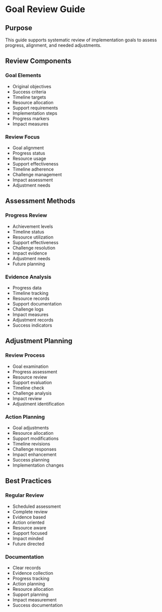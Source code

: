 # Goal Review Guide

## Purpose
This guide supports systematic review of implementation goals to assess progress, alignment, and needed adjustments.

## Review Components

### Goal Elements
- Original objectives
- Success criteria
- Timeline targets
- Resource allocation
- Support requirements
- Implementation steps
- Progress markers
- Impact measures

### Review Focus
- Goal alignment
- Progress status
- Resource usage
- Support effectiveness
- Timeline adherence
- Challenge management
- Impact assessment
- Adjustment needs

## Assessment Methods

### Progress Review
- Achievement levels
- Timeline status
- Resource utilization
- Support effectiveness
- Challenge resolution
- Impact evidence
- Adjustment needs
- Future planning

### Evidence Analysis
- Progress data
- Timeline tracking
- Resource records
- Support documentation
- Challenge logs
- Impact measures
- Adjustment records
- Success indicators

## Adjustment Planning

### Review Process
- Goal examination
- Progress assessment
- Resource review
- Support evaluation
- Timeline check
- Challenge analysis
- Impact review
- Adjustment identification

### Action Planning
- Goal adjustments
- Resource allocation
- Support modifications
- Timeline revisions
- Challenge responses
- Impact enhancement
- Success planning
- Implementation changes

## Best Practices

### Regular Review
- Scheduled assessment
- Complete review
- Evidence based
- Action oriented
- Resource aware
- Support focused
- Impact minded
- Future directed

### Documentation
- Clear records
- Evidence collection
- Progress tracking
- Action planning
- Resource allocation
- Support planning
- Impact measurement
- Success documentation
